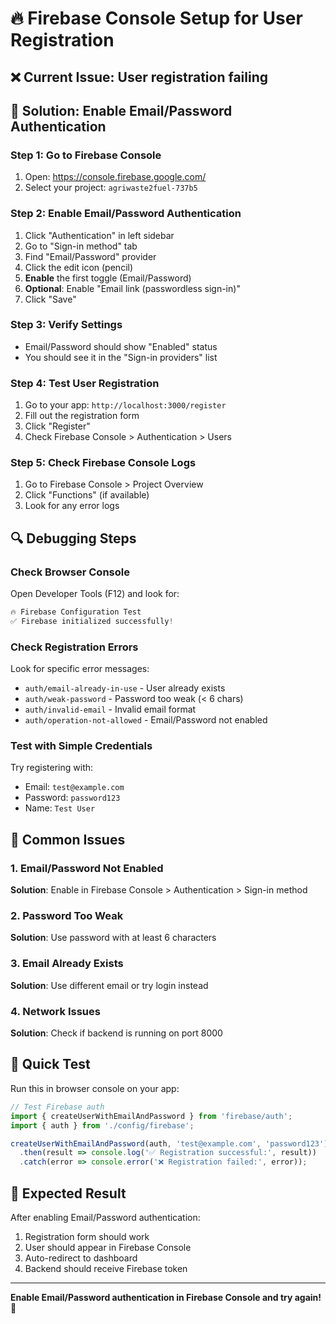 # 🔥 Firebase Console Setup for User Registration

## ❌ **Current Issue**: User registration failing

## 🔧 **Solution**: Enable Email/Password Authentication

### **Step 1: Go to Firebase Console**
1. Open: https://console.firebase.google.com/
2. Select your project: `agriwaste2fuel-737b5`

### **Step 2: Enable Email/Password Authentication**
1. Click "Authentication" in left sidebar
2. Go to "Sign-in method" tab
3. Find "Email/Password" provider
4. Click the edit icon (pencil)
5. **Enable** the first toggle (Email/Password)
6. **Optional**: Enable "Email link (passwordless sign-in)"
7. Click "Save"

### **Step 3: Verify Settings**
- Email/Password should show "Enabled" status
- You should see it in the "Sign-in providers" list

### **Step 4: Test User Registration**
1. Go to your app: `http://localhost:3000/register`
2. Fill out the registration form
3. Click "Register"
4. Check Firebase Console > Authentication > Users

### **Step 5: Check Firebase Console Logs**
1. Go to Firebase Console > Project Overview
2. Click "Functions" (if available)
3. Look for any error logs

## 🔍 **Debugging Steps**

### **Check Browser Console**
Open Developer Tools (F12) and look for:
```javascript
🔥 Firebase Configuration Test
✅ Firebase initialized successfully!
```

### **Check Registration Errors**
Look for specific error messages:
- `auth/email-already-in-use` - User already exists
- `auth/weak-password` - Password too weak (< 6 chars)
- `auth/invalid-email` - Invalid email format
- `auth/operation-not-allowed` - Email/Password not enabled

### **Test with Simple Credentials**
Try registering with:
- Email: `test@example.com`
- Password: `password123`
- Name: `Test User`

## 🚨 **Common Issues**

### **1. Email/Password Not Enabled**
**Solution**: Enable in Firebase Console > Authentication > Sign-in method

### **2. Password Too Weak**
**Solution**: Use password with at least 6 characters

### **3. Email Already Exists**
**Solution**: Use different email or try login instead

### **4. Network Issues**
**Solution**: Check if backend is running on port 8000

## 📱 **Quick Test**
Run this in browser console on your app:
```javascript
// Test Firebase auth
import { createUserWithEmailAndPassword } from 'firebase/auth';
import { auth } from './config/firebase';

createUserWithEmailAndPassword(auth, 'test@example.com', 'password123')
  .then(result => console.log('✅ Registration successful:', result))
  .catch(error => console.error('❌ Registration failed:', error));
```

## 🎯 **Expected Result**
After enabling Email/Password authentication:
1. Registration form should work
2. User should appear in Firebase Console
3. Auto-redirect to dashboard
4. Backend should receive Firebase token

---
**Enable Email/Password authentication in Firebase Console and try again!** 🚀
